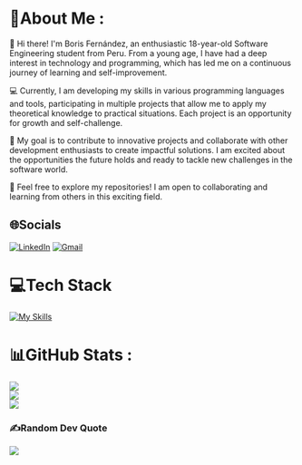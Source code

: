 # 💫About Me :
👋 Hi there! I'm Boris Fernández, an enthusiastic 18-year-old Software Engineering student from Peru. From a young age, I have had a deep interest in technology and programming, which has led me on a continuous journey of learning and self-improvement.

💻 Currently, I am developing my skills in various programming languages and tools, participating in multiple projects that allow me to apply my theoretical knowledge to practical situations. Each project is an opportunity for growth and self-challenge.

🚀 My goal is to contribute to innovative projects and collaborate with other development enthusiasts to create impactful solutions. I am excited about the opportunities the future holds and ready to tackle new challenges in the software world.

🔗 Feel free to explore my repositories! I am open to collaborating and learning from others in this exciting field.

## 🌐Socials
[![LinkedIn](https://img.shields.io/badge/LinkedIn-%230077B5.svg?logo=linkedin&logoColor=white)](https://linkedin.com/in/boris-fernandez-cabrera-0723572a7)
[![Gmail](https://img.shields.io/badge/Gmail-%23D14836.svg?logo=gmail&logoColor=white)](mailto:borisfernandezcabrera954@gmail.com)

# 💻Tech Stack
[![My Skills](https://skillicons.dev/icons?i=java,spring,js,html,css,python,github,git)](https://skillicons.dev)
# 📊GitHub Stats :
![](https://github-readme-stats.vercel.app/api?username=boris-fernandez&theme=radical&hide_border=false&include_all_commits=false&count_private=true)<br/>
![](https://github-readme-streak-stats.herokuapp.com/?user=boris-fernandez&theme=radical&hide_border=false)<br/>
![](https://github-readme-stats.vercel.app/api/top-langs/?username=boris-fernandez&theme=radical&hide_border=false&include_all_commits=false&count_private=true&layout=compact)

### ✍️Random Dev Quote
![](https://quotes-github-readme.vercel.app/api?type=horizontal&theme=radical)

